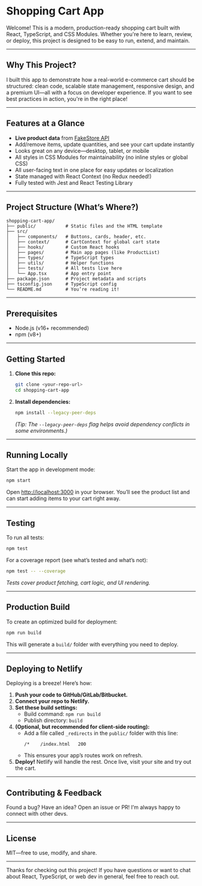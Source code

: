 # Shopping Cart App

Welcome! This is a modern, production-ready shopping cart built with React, TypeScript, and CSS Modules. Whether you're here to learn, review, or deploy, this project is designed to be easy to run, extend, and maintain.

---

## Why This Project?

I built this app to demonstrate how a real-world e-commerce cart should be structured: clean code, scalable state management, responsive design, and a premium UI—all with a focus on developer experience. If you want to see best practices in action, you're in the right place!

---

## Features at a Glance

- **Live product data** from [FakeStore API](https://fakestoreapi.com/products)
- Add/remove items, update quantities, and see your cart update instantly
- Looks great on any device—desktop, tablet, or mobile
- All styles in CSS Modules for maintainability (no inline styles or global CSS)
- All user-facing text in one place for easy updates or localization
- State managed with React Context (no Redux needed!)
- Fully tested with Jest and React Testing Library

---

## Project Structure (What’s Where?)

```
shopping-cart-app/
├── public/           # Static files and the HTML template
├── src/
│   ├── components/   # Buttons, cards, header, etc.
│   ├── context/      # CartContext for global cart state
│   ├── hooks/        # Custom React hooks
│   ├── pages/        # Main app pages (like ProductList)
│   ├── types/        # TypeScript types
│   ├── utils/        # Helper functions
│   ├── tests/        # All tests live here
│   └── App.tsx       # App entry point
├── package.json      # Project metadata and scripts
├── tsconfig.json     # TypeScript config
└── README.md         # You’re reading it!
```

---

## Prerequisites

- Node.js (v16+ recommended)
- npm (v8+)

---

## Getting Started

1. **Clone this repo:**
   ```sh
   git clone <your-repo-url>
   cd shopping-cart-app
   ```
2. **Install dependencies:**
   ```sh
   npm install --legacy-peer-deps
   ```
   _(Tip: The `--legacy-peer-deps` flag helps avoid dependency conflicts in some environments.)_

---

## Running Locally

Start the app in development mode:

```sh
npm start
```

Open [http://localhost:3000](http://localhost:3000) in your browser. You’ll see the product list and can start adding items to your cart right away.

---

## Testing

To run all tests:

```sh
npm test
```

For a coverage report (see what’s tested and what’s not):

```sh
npm test -- --coverage
```

_Tests cover product fetching, cart logic, and UI rendering._

---

## Production Build

To create an optimized build for deployment:

```sh
npm run build
```

This will generate a `build/` folder with everything you need to deploy.

---

## Deploying to Netlify

Deploying is a breeze! Here’s how:

1. **Push your code to GitHub/GitLab/Bitbucket.**
2. **Connect your repo to Netlify.**
3. **Set these build settings:**
   - Build command: `npm run build`
   - Publish directory: `build`
4. **(Optional, but recommended for client-side routing):**
   - Add a file called `_redirects` in the `public/` folder with this line:
     ```
     /*    /index.html   200
     ```
   - This ensures your app’s routes work on refresh.
5. **Deploy!** Netlify will handle the rest. Once live, visit your site and try out the cart.

---

## Contributing & Feedback

Found a bug? Have an idea? Open an issue or PR! I’m always happy to connect with other devs.

---

## License

MIT—free to use, modify, and share.

---

Thanks for checking out this project! If you have questions or want to chat about React, TypeScript, or web dev in general, feel free to reach out.
